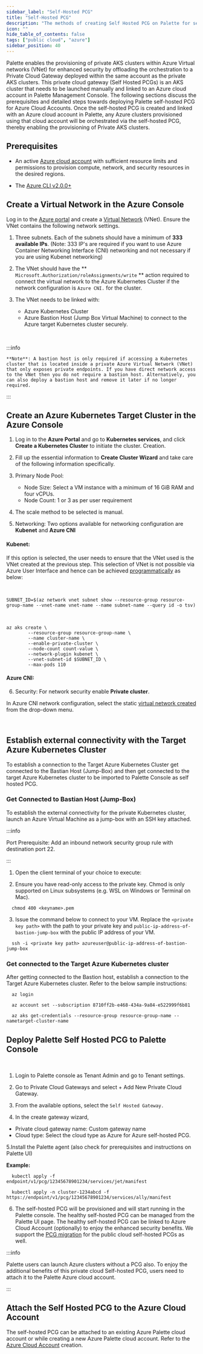 ```yaml
---
sidebar_label: "Self-Hosted PCG"
title: "Self-Hosted PCG"
description: "The methods of creating Self Hosted PCG on Palette for secured cluster deployment"
icon: ""
hide_table_of_contents: false
tags: ["public cloud", "azure"]
sidebar_position: 40
---
```


Palette enables the provisioning of private AKS clusters within Azure Virtual networks (VNet) for enhanced security by offloading the orchestration to a Private Cloud Gateway deployed within the same account as the private AKS clusters. This private cloud gateway (Self Hosted PCGs) is an AKS cluster that needs to be launched manually and linked to an Azure cloud account in Palette Management Console. The following sections discuss the prerequisites and detailed steps towards deploying Palette self-hosted PCG for Azure Cloud Accounts. Once the self-hosted PCG is created and linked with an Azure cloud account in Palette, any Azure clusters provisioned using that cloud account will be orchestrated via the self-hosted PCG, thereby enabling the provisioning of Private AKS clusters.

## Prerequisites

- An active [Azure cloud account](https://portal.azure.com/) with sufficient resource limits and permissions to provision compute, network, and security resources in the desired regions.

- The [Azure CLI v2.0.0+](https://learn.microsoft.com/en-us/cli/azure/install-azure-cli)

## Create a Virtual Network in the Azure Console

Log in to the [Azure portal](https://portal.azure.com/) and create a [Virtual Network](https://learn.microsoft.com/en-us/azure/virtual-network/virtual-networks-overview) (VNet). Ensure the VNet contains the following network settings.

1. Three subnets. Each of the subnets should have a minimum of **333 available
   IPs**. (Note: 333 IP's are required if you want to use Azure Container Networking Interface (CNI) networking and
   not necessary if you are using Kubenet networking)

2. The VNet should have the ** `Microsoft.Authorization/roleAssignments/write` ** action required to connect the virtual network to the Azure Kubernetes Cluster if the network configuration is `Azure CNI.` for the cluster.

3. The VNet needs to be linked with:
   - Azure Kubernetes Cluster
   - Azure Bastion Host (Jump Box Virtual Machine) to connect to the Azure target Kubernetes cluster securely.

  <br />

:::info

    **Note**: A bastion host is only required if accessing a Kubernetes cluster that is located inside a private Azure Virtual Network (VNet) that only exposes private endpoints. If you have direct network access to the VNet then you do not require a bastion host. Alternatively, you can also deploy a bastion host and remove it later if no longer required.

:::

## Create an Azure Kubernetes Target Cluster in the Azure Console

1. Log in to the **Azure Portal** and go to **Kubernetes services**, and click **Create a Kubernetes Cluster** to initiate the cluster. Creation.

2. Fill up the essential information to **Create Cluster Wizard** and take care of the following information specifically.

3. Primary Node Pool:

   - Node Size: Select a VM instance with a minimum of 16 GiB RAM and four vCPUs.
   - Node Count: 1 or 3 as per user requirement

4. The scale method to be selected is manual.

5. Networking: Two options available for networking configuration are **Kubenet** and **Azure CNI**
   <br />

#### Kubenet:

If this option is selected, the user needs to ensure that the VNet used is the VNet created at the previous step. This selection of VNet is not possible via Azure User Interface and hence can be achieved [programmatically](https://learn.microsoft.com/en-us/azure/aks/configure-kubenet) as below:

 <br />

```
SUBNET_ID=$(az network vnet subnet show --resource-group resource-group-name --vnet-name vnet-name --name subnet-name --query id -o tsv)
```

<br />

```
az aks create \
		--resource-group resource-group-name \
		--name cluster-name \
		--enable-private-cluster \
		--node-count count-value \
		--network-plugin kubenet \
		--vnet-subnet-id $SUBNET_ID \
        --max-pods 110
```

#### Azure CNI:

6. Security: For network security enable **Private cluster**.

In Azure CNI network configuration, select the static [virtual network created](gateways#create-a-virtual-network-in-the-azure-console) from the drop-down menu.

<br />

## Establish external connectivity with the Target Azure Kubernetes Cluster

To establish a connection to the Target Azure Kubernetes Cluster get connected to the Bastian Host (Jump-Box) and then get connected to the target Azure Kubernetes cluster to be imported to Palette Console as self hosted PCG.

### Get Connected to Bastian Host (Jump-Box)

To establish the external connectivity for the private Kubernetes cluster, launch an Azure Virtual Machine as a jump-box with an SSH key attached.
<br />

:::info

Port Prerequisite:
Add an inbound network security group rule with destination port 22.

:::

1. Open the client terminal of your choice to execute:
   <br />

2. Ensure you have read-only access to the private key. Chmod is only supported on Linux subsystems (e.g. WSL on Windows or Terminal on Mac).

```shell
  chmod 400 <keyname>.pem
```

3. Issue the command below to connect to your VM. Replace the `<private key path>` with the path to your private key and `public-ip-address-of-bastion-jump-box` with the public IP address of your VM.

```shell
  ssh -i <private key path> azureuser@public-ip-address-of-bastion-jump-box
```

### Get connected to the Target Azure Kubernetes cluster

After getting connected to the Bastion host, establish a connection to the Target Azure Kubernetes cluster. Refer to the below sample instructions:

```shell
  az login
```

```shell
  az account set --subscription 8710ff2b-e468-434a-9a84-e522999f6b81
```

```shell
  az aks get-credentials --resource-group resource-group-name --nametarget-cluster-name
```

## Deploy Palette Self Hosted PCG to Palette Console

<br />

1. Login to Palette console as Tenant Admin and go to Tenant settings.

2. Go to Private Cloud Gateways and select + Add New Private Cloud Gateway.

3. From the available options, select the `Self Hosted Gateway.`

4. In the create gateway wizard,

- Private cloud gateway name: Custom gateway name
- Cloud type: Select the cloud type as Azure for Azure self-hosted PCG.

5.Install the Palette agent (also check for prerequisites and instructions on Palette UI)

**Example:**

```shell
  kubectl apply -f endpoint/v1/pcg/12345678901234/services/jet/manifest
```

```shell
  kubectl apply -n cluster-1234abcd -f https://endpoint/v1/pcg/12345678901234/services/ally/manifest
```

6. The self-hosted PCG will be provisioned and will start running in the Palette console. The healthy self-hosted PCG can be managed from the Palette UI page. The healthy self-hosted PCG can be linked to Azure Cloud Account (optionally) to enjoy the enhanced security benefits. We support the [PCG migration](../../../enterprise-version/system-management/system-management.md) for the public cloud self-hosted PCGs as well.

:::info

Palette users can launch Azure clusters without a PCG also. To enjoy the additional benefits of this private cloud Self-hosted PCG, users need to attach it to the Palette Azure cloud account.

:::

## Attach the Self Hosted PCG to the Azure Cloud Account

The self-hosted PCG can be attached to an existing Azure Palette cloud account or while creating a new Azure Palette cloud account. Refer to the [Azure Cloud Account](azure-cloud.md) creation.

